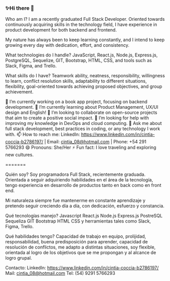 ### ✨Hi there 👋

Who am I? I am a recently graduated Full Stack Developer. Oriented towards continuously acquiring skills in the technology field, I have experience in product development for both backend and frontend.

My nature has always been to keep learning constantly, and I intend to keep growing every day with dedication, effort, and consistency.

What technologies do I handle? JavaScript, React.js, Node.js, Express.js, PostgreSQL, Sequelize, GIT, Bootstrap, HTML, CSS, and tools such as Slack, Figma, and Trello.

What skills do I have? Teamwork ability, neatness, responsibility, willingness to learn, conflict resolution skills, adaptability to different situations, flexibility, goal-oriented towards achieving proposed objectives, and group achievement.

🔭 I’m currently working on a book app project, focusing on backend development.
🌱 I’m currently learning about Product Management, UX/UI design and English!
👯 I’m looking to collaborate on open-source projects that aim to create a positive social impact.
🤔 I’m looking for help with improving my knowledge in DevOps and cloud computing.
💬 Ask me about full stack development, best practices in coding, or any technology I work with.
📫 How to reach me: LinkedIn: https://www.linkedin.com/in/cintia-coccia-b2786197/ | Email: cintia_08@hotmail.com | Phone: +54 291 5766293
😄 Pronouns: She/Her
⚡ Fun fact: I love traveling and exploring new cultures.

=======

Quién soy?
Soy programadora Full Stack, recientemente graduada. Orientada a seguir adquiriendo habilidades en el área de la tecnología, tengo experiencia en desarrollo de productos tanto en back como en front end. 

Mi naturaleza siempre fue mantenerme en constante aprendizaje y pretendo seguir creciendo día a día, con dedicación, esfuerzo y constancia.

Qué tecnologías manejo?
Javascript
React.js
Node.js
Express.js
PostreSQL
Sequeliza
GIT
Bootstrap
HTML
CSS
y herramientas tales como Slack, Figma, Trello.

Qué habilidades tengo? 
Capacidad de trabajo en equipo, prolijidad, responsabilidad, buena predisposición para aprender, capacidad de resolución de conflictos, me adapto a distintas situaciones, soy flexible, orientada al logro de los objetivos que se me propongan y al alcance de logro grupal.

Contacto:
LinkedIn: https://www.linkedin.com/in/cintia-coccia-b2786197/
Mail: cintia_08@hotmail.com
Tel: (54) 9291 5766293
<!--
**CintiaCoccia/CintiaCoccia** is a ✨ _special_ ✨ repository because its `README.md` (this file) appears on your GitHub profile.

Here are some ideas to get you started:

- 🔭 I’m currently working on ...
- 🌱 I’m currently learning ...
- 👯 I’m looking to collaborate on ...
- 🤔 I’m looking for help with ...
- 💬 Ask me about ...
- 📫 How to reach me: ...
- 😄 Pronouns: ...
- ⚡ Fun fact: ...
-->
